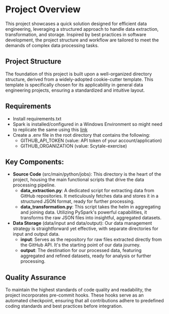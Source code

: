 # Project Overview

This project showcases a quick solution designed for efficient data engineering, leveraging a structured approach to handle data extraction, transformation, and storage. Inspired by best practices in software development, the project structure and workflow are tailored to meet the demands of complex data processing tasks.

## Project Structure

The foundation of this project is built upon a well-organized directory structure, derived from a widely-adopted cookie-cutter template. This template is specifically chosen for its applicability in general data engineering projects, ensuring a standardized and intuitive layout.

## Requirements
- Install requirements.txt
- Spark is installed/configured in a Windows Environment so might need to replicate the same using this [link](https://sparkbyexamples.com/pyspark-tutorial/)
- Create a .env file in the root directory that contains the following:
  - GITHUB_API_TOKEN (value: API token of your account/application)
  - GITHUB_ORGANIZATION (value: Scytale-exercise)


## Key Components:

- **Source Code** (src/main/python/jobs): This directory is the heart of the project, housing the main functional scripts that drive the data processing pipeline.
  - **data_extraction.py**: A dedicated script for extracting data from GitHub repositories. It meticulously fetches data and stores it in a structured JSON format, ready for further processing.
  - **data_transformation.py**: This script takes the helm in aggregating and joining data. Utilizing PySpark's powerful capabilities, it transforms the raw JSON files into insightful, aggregated datasets.
- **Data Storage** (data/input and data/output): Our data management strategy is straightforward yet effective, with separate directories for input and output data.
  - **input**: Serves as the repository for raw files extracted directly from the GitHub API. It's the starting point of our data journey.
  - **output**: The destination for our processed data, featuring aggregated and refined datasets, ready for analysis or further processing.

## Quality Assurance

To maintain the highest standards of code quality and readability, the project incorporates pre-commit hooks. These hooks serve as an automated checkpoint, ensuring that all contributions adhere to predefined coding standards and best practices before integration.
